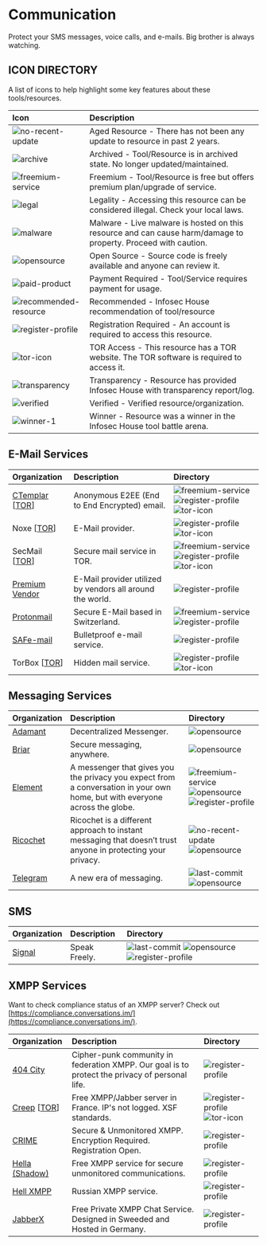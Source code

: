 # Communication

Protect your SMS messages, voice calls, and e-mails. Big brother is always watching.

## ICON DIRECTORY

A list of icons to help highlight some key features about these tools/resources.

| Icon | Description |
| :--- | :--- |
| ![no-recent-update](https://raw.githubusercontent.com/InfosecHouse/InfosecHouse/main/icons/no-recent-update.png) | Aged Resource - There has not been any update to resource in past 2 years. |
| ![archive](https://raw.githubusercontent.com/InfosecHouse/InfosecHouse/main/icons/archive.png) | Archived - Tool/Resource is in archived state. No longer updated/maintained. |
| ![freemium-service](https://raw.githubusercontent.com/InfosecHouse/InfosecHouse/main/icons/freemium-service.png) | Freemium - Tool/Resource is free but offers premium plan/upgrade of service. |
| ![legal](https://raw.githubusercontent.com/InfosecHouse/InfosecHouse/main/icons/legal.png) | Legality - Accessing this resource can be considered illegal. Check your local laws. |
| ![malware](https://raw.githubusercontent.com/InfosecHouse/InfosecHouse/main/icons/malware.png) | Malware - Live malware is hosted on this resource and can cause harm/damage to property. Proceed with caution. |
| ![opensource](https://raw.githubusercontent.com/InfosecHouse/InfosecHouse/main/icons/opensource.png) | Open Source - Source code is freely available and anyone can review it. |
| ![paid-product](https://raw.githubusercontent.com/InfosecHouse/InfosecHouse/main/icons/paid-product.png) | Payment Required - Tool/Service requires payment for usage. |
| ![recommended-resource](https://raw.githubusercontent.com/InfosecHouse/InfosecHouse/main/icons/recommended-resource.png) | Recommended - Infosec House recommendation of tool/resource |
| ![register-profile](https://raw.githubusercontent.com/InfosecHouse/InfosecHouse/main/icons/register-profile.png) | Registration Required - An account is required to access this resource. |
| ![tor-icon](https://raw.githubusercontent.com/InfosecHouse/InfosecHouse/main/icons/tor-icon.png) | TOR Access - This resource has a TOR website. The TOR software is required to access it. |
| ![transparency](https://raw.githubusercontent.com/InfosecHouse/InfosecHouse/main/icons/transparency.png) | Transparency - Resource has provided Infosec House with transparency report/log. |
| ![verified](https://raw.githubusercontent.com/InfosecHouse/InfosecHouse/main/icons/verified.png) | Verified - Verified resource/organization. |
| ![winner-1](https://raw.githubusercontent.com/InfosecHouse/InfosecHouse/main/icons/winner.png) | Winner - Resource was a winner in the Infosec House tool battle arena. |

## E-Mail Services

| Organization | Description | Directory |
| :--- | :--- | :--- |
| [CTemplar](https://ctemplar.com/) \[[TOR](http://ctemplarpizuduxk3fkwrieizstx33kg5chlvrh37nz73pv5smsvl6ad.onion/)\] | Anonymous E2EE \(End to End Encrypted\) email. | ![freemium-service](https://raw.githubusercontent.com/InfosecHouse/InfosecHouse/main/icons/freemium-service.png) ![register-profile](https://raw.githubusercontent.com/InfosecHouse/InfosecHouse/main/icons/register-profile.png) ![tor-icon](https://raw.githubusercontent.com/InfosecHouse/InfosecHouse/main/icons/tor-icon.png) |
| Noxe \[[TOR](http://noxe622edajixluakfmma5dolaakdtmhfgtz7ninulfnecsbwoybogyd.onion/)\] | E-Mail provider. | ![register-profile](https://raw.githubusercontent.com/InfosecHouse/InfosecHouse/main/icons/register-profile.png) ![tor-icon](https://raw.githubusercontent.com/InfosecHouse/InfosecHouse/main/icons/tor-icon.png) |
| SecMail \[[TOR](http://secmail63sex4dfw6h2nsrbmfz2z6alwxe4e3adtkpd4pcvkhht4jdad.onion/)\] | Secure mail service in TOR. | ![freemium-service](https://raw.githubusercontent.com/InfosecHouse/InfosecHouse/main/icons/freemium-service.png) ![register-profile](https://raw.githubusercontent.com/InfosecHouse/InfosecHouse/main/icons/register-profile.png) ![tor-icon](https://raw.githubusercontent.com/InfosecHouse/InfosecHouse/main/icons/tor-icon.png) |
| [Premium Vendor](https://premiumvendor.net/) | E-Mail provider utilized by vendors all around the world. | ![register-profile](https://raw.githubusercontent.com/InfosecHouse/InfosecHouse/main/icons/register-profile.png) |
| [Protonmail](https://protonmail.com/) | Secure E-Mail based in Switzerland. | ![freemium-service](https://raw.githubusercontent.com/InfosecHouse/InfosecHouse/main/icons/freemium-service.png) ![register-profile](https://raw.githubusercontent.com/InfosecHouse/InfosecHouse/main/icons/register-profile.png) |
| [SAFe-mail](https://safe-mail.net) | Bulletproof e-mail service. | ![register-profile](https://raw.githubusercontent.com/InfosecHouse/InfosecHouse/main/icons/register-profile.png) |
| TorBox \[[TOR](http://torbox36ijlcevujx7mjb4oiusvwgvmue7jfn2cvutwa6kl6to3uyqad.onion/index-en.php)\] | Hidden mail service. | ![register-profile](https://raw.githubusercontent.com/InfosecHouse/InfosecHouse/main/icons/register-profile.png) ![tor-icon](https://raw.githubusercontent.com/InfosecHouse/InfosecHouse/main/icons/tor-icon.png) |

## Messaging Services

| Organization | Description | Directory |
| :--- | :--- | :--- |
| [Adamant](https://adamant.im/) | Decentralized Messenger. | ![opensource](https://raw.githubusercontent.com/InfosecHouse/InfosecHouse/main/icons/opensource.png) |
| [Briar](https://briarproject.org/) | Secure messaging, anywhere. | ![opensource](https://raw.githubusercontent.com/InfosecHouse/InfosecHouse/main/icons/opensource.png) |
| [Element](https://element.io/) | A messenger that gives you the privacy you expect from a conversation in your own home, but with everyone across the globe. | ![freemium-service](https://raw.githubusercontent.com/InfosecHouse/InfosecHouse/main/icons/freemium-service.png) ![opensource](https://raw.githubusercontent.com/InfosecHouse/InfosecHouse/main/icons/opensource.png) ![register-profile](https://raw.githubusercontent.com/InfosecHouse/InfosecHouse/main/icons/register-profile.png) |
| [Ricochet](https://ricochet.im/) | Ricochet is a different approach to instant messaging that doesn’t trust anyone in protecting your privacy. | ![no-recent-update](https://raw.githubusercontent.com/InfosecHouse/InfosecHouse/main/icons/no-recent-update.png) ![opensource](https://raw.githubusercontent.com/InfosecHouse/InfosecHouse/main/icons/opensource.png) |
| [Telegram](https://telegram.org/) | A new era of messaging. | ![last-commit](https://img.shields.io/github/last-commit/telegramdesktop/tdesktop?color=947cb0&style=flat-square) ![opensource](https://raw.githubusercontent.com/InfosecHouse/InfosecHouse/main/icons/opensource.png) |

## SMS

| Organization | Description | Directory |
| :--- | :--- | :--- |
| [Signal](https://www.signal.org/) | Speak Freely. | ![last-commit](https://img.shields.io/github/last-commit/signalapp/Signal-Desktop?color=947cb0&style=flat-square) ![opensource](https://raw.githubusercontent.com/InfosecHouse/InfosecHouse/main/icons/opensource.png) ![register-profile](https://raw.githubusercontent.com/InfosecHouse/InfosecHouse/main/icons/register-profile.png) |

## XMPP Services

Want to check compliance status of an XMPP server? Check out [https://compliance.conversations.im/](https://compliance.conversations.im/).

| Organization | Description | Directory |
| :--- | :--- | :--- |
| [404 City](https://404.city/) | Cipher-punk community in federation XMPP. Our goal is to protect the privacy of personal life. | ![register-profile](https://raw.githubusercontent.com/InfosecHouse/InfosecHouse/main/icons/register-profile.png) |
| [Creep](https://creep.im) \[[TOR](http://creep7nissfumwyx.onion)\] | Free XMPP/Jabber server in France. IP's not logged. XSF standards. | ![register-profile](https://raw.githubusercontent.com/InfosecHouse/InfosecHouse/main/icons/register-profile.png) ![tor-icon](https://raw.githubusercontent.com/InfosecHouse/InfosecHouse/main/icons/tor-icon.png) |
| [CRIME](https://crime.io) | Secure & Unmonitored XMPP. Encryption Required. Registration Open. | ![register-profile](https://raw.githubusercontent.com/InfosecHouse/InfosecHouse/main/icons/register-profile.png) |
| [Hella \(Shadow\)](https://www.hell.la/) | Free XMPP service for secure unmonitored communications. | ![register-profile](https://raw.githubusercontent.com/InfosecHouse/InfosecHouse/main/icons/register-profile.png) |
| [Hell XMPP](https://4ept.net/xmpp/) | Russian XMPP service. | ![register-profile](https://raw.githubusercontent.com/InfosecHouse/InfosecHouse/main/icons/register-profile.png) |
| [JabberX](https://jabberx.net/) | Free Private XMPP Chat Service. Designed in Sweeded and Hosted in Germany. | ![register-profile](https://raw.githubusercontent.com/InfosecHouse/InfosecHouse/main/icons/register-profile.png) |

